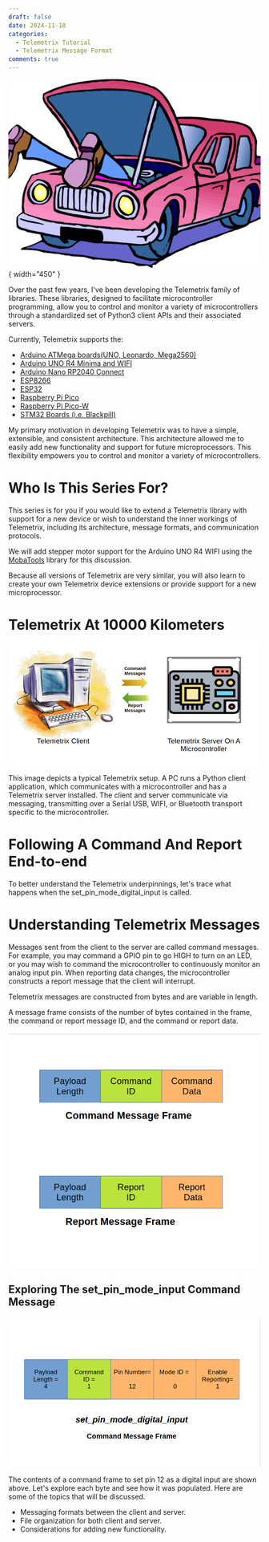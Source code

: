 ```yaml
---
draft: false
date: 2024-11-18
categories:
  - Telemetrix Tutorial
  - Telemetrix Message Format
comments: true
---
```

![](../assets/images/under_the_hood.png){ width="450" }

Over the past few years, I've been developing the 
Telemetrix family of libraries. These libraries, 
designed to facilitate microcontroller programming, allow you to 
control and monitor a variety of microcontrollers through a 
standardized set of Python3  client APIs and their associated servers.

Currently, Telemetrix supports the:

* [Arduino ATMega boards(UNO, Leonardo, Mega2560)](https://mryslab.github.io/telemetrix/)
* [Arduino UNO R4 Minima and WIFI](https://mryslab.github.io/telemetrix-uno-r4/)
* [Arduino Nano RP2040 Connect ](https://mryslab.github.io/telemetrix-nano-2040-wifi/)
* [ESP8266](https://mryslab.github.io/telemetrix/)
* [ESP32](https://mryslab.github.io/telemetrix-esp32/)
* [Raspberry Pi Pico](https://mryslab.github.io/telemetrix-rpi-pico/)
* [Raspberry Pi Pico-W](https://mryslab.github.io/telemetrix-rpi-pico-w/)
* [STM32 Boards (i.e. Blackpill)](https://mryslab.github.io/telemetrix/)

My primary motivation in developing Telemetrix was to have a 
simple, extensible, and consistent architecture. 
This architecture allowed me to easily add new functionality 
and support for future microprocessors. This flexibility empowers you 
to control and monitor a variety of microcontrollers.

# Who Is This Series For?

This series is for you if you would like
to extend a Telemetrix library with support for a
new device or wish to understand the inner workings of Telemetrix,
including its architecture, message formats,  and communication protocols.

We will add stepper motor support for the Arduino UNO R4 WIFI using the
[MobaTools](https://github.com/MicroBahner/MobaTools) library for this discussion.

Because all versions of Telemetrix are very similar,
you will also learn to create your own Telemetrix device
extensions or provide support for a new microprocessor.

# Telemetrix At 10000 Kilometers

![](../assets/images/tmx.png)

This image depicts a typical Telemetrix setup.
A PC runs a Python client application, which communicates with a
microcontroller and has a Telemetrix server installed.
The client and server communicate via messaging, transmitting
over a Serial USB, WIFI, or Bluetooth transport specific to the microcontroller.


# Following A Command And Report End-to-end
To better understand the Telemetrix underpinnings, 
let's trace what happens when the set_pin_mode_digital_input is called.

# Understanding Telemetrix Messages
Messages sent from the client to the server are called 
command messages. For example, you may command a GPIO pin to 
go HIGH to turn on an LED, or you may wish to command 
the microcontroller to continuously monitor an analog input pin. 
When reporting data changes, the microcontroller constructs a report 
message that the client will interrupt.

Telemetrix messages are constructed from bytes and are variable in length.

A message frame consists of the number of bytes contained in the frame, the command or 
report message ID, and the command or report data.

![](../assets/images/msg_frames.png)

## Exploring The set_pin_mode_input Command Message

![](../assets/images/digital_input_command.png)

The contents of a command frame to set pin 12 as a digital input are shown above.
Let's explore each byte and see how it was populated.
Here are some of the topics that will be discussed.

* Messaging formats between the client and server.
* File organization for both client and server.
* Considerations for adding new functionality.


